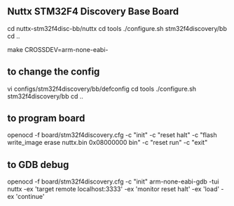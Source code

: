 Nuttx STM32F4 Discovery Base Board
-------------

cd nuttx-stm32f4disc-bb/nuttx
cd tools
./configure.sh stm32f4discovery/bb
cd ..


make CROSSDEV=arm-none-eabi-


## to change the config

vi configs/stm32f4discovery/bb/defconfig
cd tools
./configure.sh stm32f4discovery/bb
cd ..


## to program board

openocd -f board/stm32f4discovery.cfg -c "init" -c "reset halt" -c "flash write_image erase nuttx.bin 0x08000000 bin" -c "reset run" -c "exit"


## to GDB debug

openocd -f board/stm32f4discovery.cfg -c "init"
arm-none-eabi-gdb -tui nuttx -ex 'target remote localhost:3333' -ex 'monitor reset halt' -ex 'load'  -ex 'continue'


